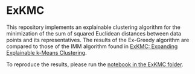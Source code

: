 # ExKMC

This repository implements an explainable clustering algorithm for the minimization of the sum of squared Euclidean distances between data points and its representatives. The results of the Ex-Greedy algorithm are compared to those of the IMM algorithm found in [ExKMC: Expanding Explainable k-Means Clustering](https://arxiv.org/pdf/2006.02399.pdf). 

To reproduce the results, please run the [notebook in the ExKMC folder](https://github.com/lmurtinho/ExKMC/blob/master/ExKMC/full_test_results.ipynb).
